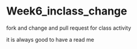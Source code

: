 # Week6_inclass_change
fork and change and pull request for class activity


it is always good to have a read me
